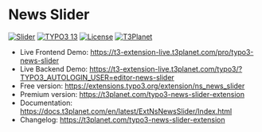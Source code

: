 # News Slider

  [![Slider](https://img.shields.io/badge/stable-v13.0.0-green?style=flat-square)](https://github.com/nitsan-technologies/ns_news_slider/tree/13.0.0) [![TYPO3 13](https://img.shields.io/badge/TYPO3-13-orange.svg?style=flat-square)](https://get.typo3.org/version/13) [![License](https://img.shields.io/badge/license-GPL--3.0-orange?style=flat-square)](https://www.gnu.org/licenses/gpl-3.0.en.html) [![T3Planet](https://img.shields.io/badge/T3Planet-NewsSlider-50b99a?style=flat-square)](https://t3planet.com/typo3-news-slider-extension)

- Live Frontend Demo: https://t3-extension-live.t3planet.com/pro/typo3-news-slider
- Live Backend Demo: https://t3-extension-live.t3planet.com/typo3/?TYPO3_AUTOLOGIN_USER=editor-news-slider
- Free version: https://extensions.typo3.org/extension/ns_news_slider
- Premium version: https://t3planet.com/typo3-news-slider-extension
- Documentation: https://docs.t3planet.com/en/latest/ExtNsNewsSlider/Index.html
- Changelog: https://t3planet.com/typo3-news-slider-extension
